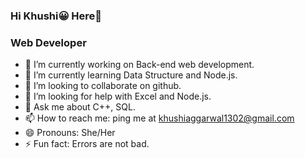 ### Hi Khushi😀 Here👋
### Web Developer
- 🔭 I’m currently working on Back-end web development.
- 🌱 I’m currently learning Data Structure and Node.js.
- 👯 I’m looking to collaborate on github.
- 🤔 I’m looking for help with Excel and Node.js.
- 💬 Ask me about C++, SQL.
- 📫 How to reach me: ping me at khushiaggarwal1302@gmail.com
- 😄 Pronouns: She/Her
- ⚡ Fun fact: Errors are not bad.
